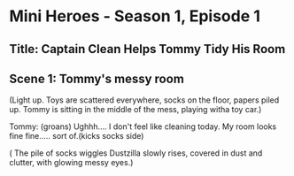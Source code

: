 # Mini Heroes - Season 1, Episode 1
## Title: Captain Clean Helps Tommy Tidy His Room


## Scene 1: Tommy's messy room
(Light up. Toys are scattered everywhere, socks on the floor, papers piled up. Tommy is sitting in the middle of the mess, playing witha toy car.)

Tommy: (groans) Ughhh.... I don't feel like cleaning today. My room looks fine fine..... sort of.(kicks socks side)

( The pile of socks wiggles Dustzilla slowly rises, covered in dust and clutter, with glowing messy eyes.)

